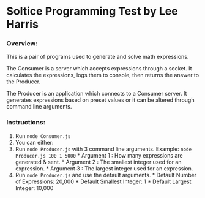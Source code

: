 # Soltice Programming Test by Lee Harris

### Overview:

This is a pair of programs used to generate and solve math expressions.

The Consumer is a server which accepts expressions through a socket. It calculates the expressions, logs them to console, then returns the answer to the Producer.

The Producer is an application which connects to a Consumer server. It generates expressions based on preset values or it can be altered through command line arguments.

### Instructions:

1. Run `node Consumer.js`
2. You can either:
  1. Run `node Producer.js` with 3 command line arguments. Example: `node Producer.js 100 1 5000` 
    * Argument 1 : How many expressions are generated & sent.
    * Argument 2 : The smallest integer used for an expression.
    * Argument 3 : The largest integer used for an expression.
  2. Run `node Producer.js` and use the default arguments.
    * Default Number of Expressions: 20,000
    * Default Smallest Integer: 1
    * Default Largest Integer: 10,000
